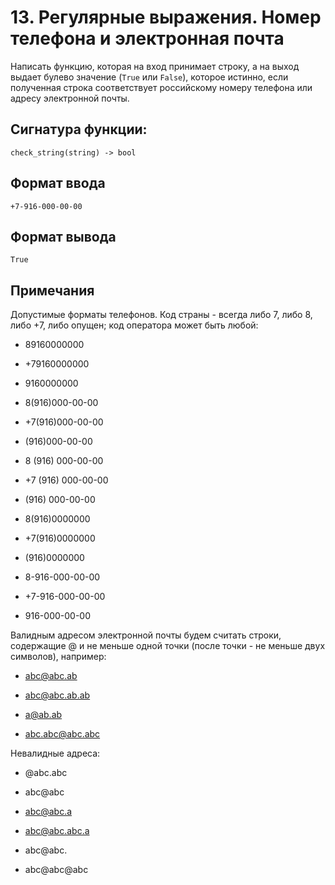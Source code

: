 # 13. Регулярные выражения. Номер телефона и электронная почта

Написать функцию, которая на вход принимает строку, а на выход выдает булево значение (`True` или `False`), которое истинно, если полученная строка соответствует российскому номеру телефона или адресу электронной почты.

## Сигнатура функции:

`check_string(string) -> bool`

## Формат ввода
`+7-916-000-00-00`

## Формат вывода
`True`

## Примечания
Допустимые форматы телефонов. Код страны - всегда либо 7, либо 8, либо +7, либо опущен; код оператора может быть любой:

- 89160000000

- +79160000000

- 9160000000

- 8(916)000-00-00

- +7(916)000-00-00

- (916)000-00-00

- 8 (916) 000-00-00

- +7 (916) 000-00-00

- (916) 000-00-00

- 8(916)0000000

- +7(916)0000000

- (916)0000000

- 8-916-000-00-00

- +7-916-000-00-00

- 916-000-00-00

Валидным адресом электронной почты будем считать строки, содержащие @ и не меньше одной точки (после точки - не меньше двух символов), например:

- abc@abc.ab

- abc@abc.ab.ab

- a@ab.ab

- abc.abc@abc.abc

Невалидные адреса:

- @abc.abc

- abc@abc

- abc@abc.a

- abc@abc.abc.a

- abc@abc.

- abc@abc@abc

